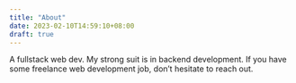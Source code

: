 ```yaml
---
title: "About"
date: 2023-02-10T14:59:10+08:00
draft: true
---
```


A fullstack web dev. My strong suit is in backend development. If you have
some freelance web development job, don’t hesitate to reach out.
